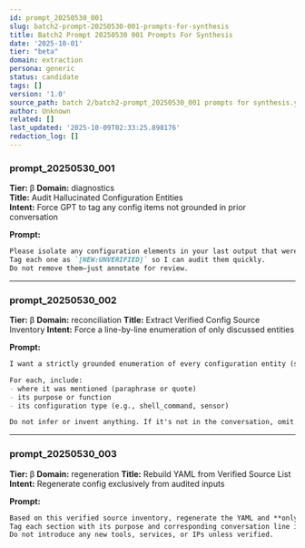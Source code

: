 ```yaml
---
id: prompt_20250530_001
slug: batch2-prompt-20250530-001-prompts-for-synthesis
title: Batch2 Prompt 20250530 001 Prompts For Synthesis
date: '2025-10-01'
tier: "beta"
domain: extraction
persona: generic
status: candidate
tags: []
version: '1.0'
source_path: batch 2/batch2-prompt_20250530_001 prompts for synthesis.yml
author: Unknown
related: []
last_updated: '2025-10-09T02:33:25.898176'
redaction_log: []
---
```


### prompt_20250530_001
**Tier:** β
**Domain:** diagnostics  
**Title:** Audit Hallucinated Configuration Entities  
**Intent:** Force GPT to tag any config items not grounded in prior conversation  

**Prompt:**

```markdown
Please isolate any configuration elements in your last output that were **not explicitly discussed in our conversation**.  
Tag each one as `[NEW:UNVERIFIED]` so I can audit them quickly.  
Do not remove them—just annotate for review.
````

---

### prompt_20250530_002

**Tier:** β
**Domain:** reconciliation
**Title:** Extract Verified Config Source Inventory
**Intent:** Force a line-by-line enumeration of only discussed entities

**Prompt:**

```markdown
I want a strictly grounded enumeration of every configuration entity (sensor, binary_sensor, automation, script, shell_command, etc.) that we discussed in our conversation.

For each, include:
- where it was mentioned (paraphrase or quote)
- its purpose or function
- its configuration type (e.g., shell_command, sensor)

Do not infer or invent anything. If it's not in the conversation, omit it. This is a reconciliation step.
```

---

### prompt_20250530_003

**Tier:** β
**Domain:** regeneration
**Title:** Rebuild YAML from Verified Source List
**Intent:** Regenerate config exclusively from audited inputs

**Prompt:**

```markdown
Based on this verified source inventory, regenerate the YAML and **only include entities confirmed in the source list**.  
Tag each section with its purpose and corresponding conversation line if useful.  
Do not introduce any new tools, services, or IPs unless verified.
```
